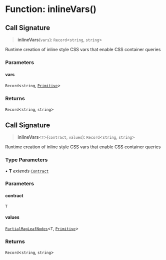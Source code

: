 # Function: inlineVars()

## Call Signature

> **inlineVars**(`vars`): `Record`\<`string`, `string`\>

Runtime creation of inline style CSS vars that enable CSS container queries

### Parameters

#### vars

`Record`\<`string`, [`Primitive`](../type-aliases/Primitive.md)\>

### Returns

`Record`\<`string`, `string`\>

## Call Signature

> **inlineVars**\<`T`\>(`contract`, `values`): `Record`\<`string`, `string`\>

Runtime creation of inline style CSS vars that enable CSS container queries

### Type Parameters

• **T** *extends* [`Contract`](../type-aliases/Contract.md)

### Parameters

#### contract

`T`

#### values

[`PartialMapLeafNodes`](../type-aliases/PartialMapLeafNodes.md)\<`T`, [`Primitive`](../type-aliases/Primitive.md)\>

### Returns

`Record`\<`string`, `string`\>
